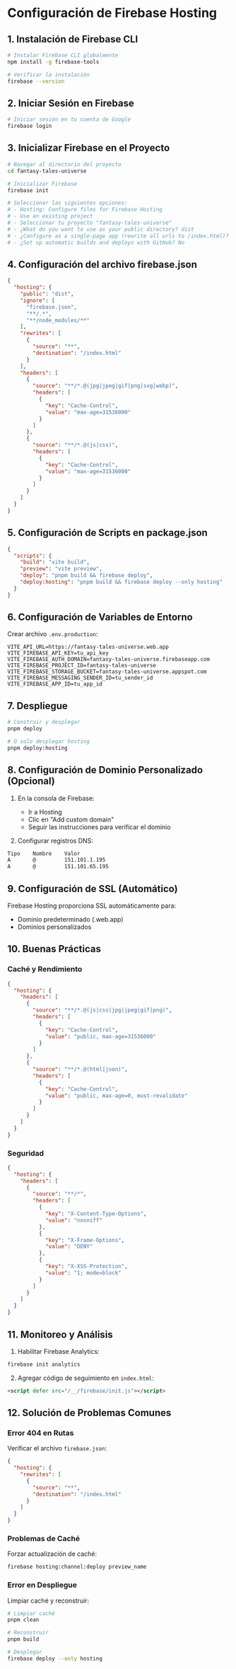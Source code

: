# Configuración de Firebase Hosting

## 1. Instalación de Firebase CLI

```bash
# Instalar Firebase CLI globalmente
npm install -g firebase-tools

# Verificar la instalación
firebase --version
```

## 2. Iniciar Sesión en Firebase

```bash
# Iniciar sesión en tu cuenta de Google
firebase login
```

## 3. Inicializar Firebase en el Proyecto

```bash
# Navegar al directorio del proyecto
cd fantasy-tales-universe

# Inicializar Firebase
firebase init

# Seleccionar las siguientes opciones:
# - Hosting: Configure files for Firebase Hosting
# - Use an existing project
# - Seleccionar tu proyecto "fantasy-tales-universe"
# - ¿What do you want to use as your public directory? dist
# - ¿Configure as a single-page app (rewrite all urls to /index.html)? Yes
# - ¿Set up automatic builds and deploys with GitHub? No
```

## 4. Configuración del archivo firebase.json

```json
{
  "hosting": {
    "public": "dist",
    "ignore": [
      "firebase.json",
      "**/.*",
      "**/node_modules/**"
    ],
    "rewrites": [
      {
        "source": "**",
        "destination": "/index.html"
      }
    ],
    "headers": [
      {
        "source": "**/*.@(jpg|jpeg|gif|png|svg|webp)",
        "headers": [
          {
            "key": "Cache-Control",
            "value": "max-age=31536000"
          }
        ]
      },
      {
        "source": "**/*.@(js|css)",
        "headers": [
          {
            "key": "Cache-Control",
            "value": "max-age=31536000"
          }
        ]
      }
    ]
  }
}
```

## 5. Configuración de Scripts en package.json

```json
{
  "scripts": {
    "build": "vite build",
    "preview": "vite preview",
    "deploy": "pnpm build && firebase deploy",
    "deploy:hosting": "pnpm build && firebase deploy --only hosting"
  }
}
```

## 6. Configuración de Variables de Entorno

Crear archivo `.env.production`:

```env
VITE_API_URL=https://fantasy-tales-universe.web.app
VITE_FIREBASE_API_KEY=tu_api_key
VITE_FIREBASE_AUTH_DOMAIN=fantasy-tales-universe.firebaseapp.com
VITE_FIREBASE_PROJECT_ID=fantasy-tales-universe
VITE_FIREBASE_STORAGE_BUCKET=fantasy-tales-universe.appspot.com
VITE_FIREBASE_MESSAGING_SENDER_ID=tu_sender_id
VITE_FIREBASE_APP_ID=tu_app_id
```

## 7. Despliegue

```bash
# Construir y desplegar
pnpm deploy

# O solo desplegar hosting
pnpm deploy:hosting
```

## 8. Configuración de Dominio Personalizado (Opcional)

1. En la consola de Firebase:
   - Ir a Hosting
   - Clic en "Add custom domain"
   - Seguir las instrucciones para verificar el dominio

2. Configurar registros DNS:
```txt
Tipo    Nombre    Valor
A       @         151.101.1.195
A       @         151.101.65.195
```

## 9. Configuración de SSL (Automático)

Firebase Hosting proporciona SSL automáticamente para:
- Dominio predeterminado (.web.app)
- Dominios personalizados

## 10. Buenas Prácticas

### Caché y Rendimiento
```json
{
  "hosting": {
    "headers": [
      {
        "source": "**/*.@(js|css|jpg|jpeg|gif|png)",
        "headers": [
          {
            "key": "Cache-Control",
            "value": "public, max-age=31536000"
          }
        ]
      },
      {
        "source": "**/*.@(html|json)",
        "headers": [
          {
            "key": "Cache-Control",
            "value": "public, max-age=0, must-revalidate"
          }
        ]
      }
    ]
  }
}
```

### Seguridad
```json
{
  "hosting": {
    "headers": [
      {
        "source": "**/*",
        "headers": [
          {
            "key": "X-Content-Type-Options",
            "value": "nosniff"
          },
          {
            "key": "X-Frame-Options",
            "value": "DENY"
          },
          {
            "key": "X-XSS-Protection",
            "value": "1; mode=block"
          }
        ]
      }
    ]
  }
}
```

## 11. Monitoreo y Análisis

1. Habilitar Firebase Analytics:
```bash
firebase init analytics
```

2. Agregar código de seguimiento en `index.html`:
```html
<script defer src="/__/firebase/init.js"></script>
```

## 12. Solución de Problemas Comunes

### Error 404 en Rutas
Verificar el archivo `firebase.json`:
```json
{
  "hosting": {
    "rewrites": [
      {
        "source": "**",
        "destination": "/index.html"
      }
    ]
  }
}
```

### Problemas de Caché
Forzar actualización de caché:
```bash
firebase hosting:channel:deploy preview_name
```

### Error en Despliegue
Limpiar caché y reconstruir:
```bash
# Limpiar caché
pnpm clean

# Reconstruir
pnpm build

# Desplegar
firebase deploy --only hosting
``` 